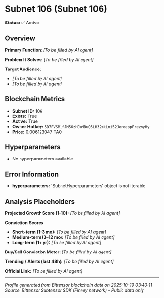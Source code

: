 # Subnet 106 (Subnet 106)

**Status:** ✅ Active

## Overview
**Primary Function:** *[To be filled by AI agent]*

**Problem It Solves:** *[To be filled by AI agent]*

**Target Audience:** 
- *[To be filled by AI agent]*
- *[To be filled by AI agent]*

## Blockchain Metrics
- **Subnet ID:** 106
- **Exists:** True
- **Active:** True
- **Owner Hotkey:** `5D7FVSM1fJM56zHJuMBuQ5LH32mkLni52JonoeppFrezvyHy`
- **Price:** 0.006123047 TAO

## Hyperparameters
- No hyperparameters available

## Error Information
- **hyperparameters:** 'SubnetHyperparameters' object is not iterable

## Analysis Placeholders
**Projected Growth Score (1–10):** *[To be filled by AI agent]*

**Conviction Scores**
- **Short-term (1–3 mo):** *[To be filled by AI agent]*
- **Medium-term (3–12 mo):** *[To be filled by AI agent]*
- **Long-term (1+ yr):** *[To be filled by AI agent]*

**Buy/Sell Conviction Meter:** *[To be filled by AI agent]*

**Trending / Alerts (last 48h):** *[To be filled by AI agent]*

**Official Link:** *[To be filled by AI agent]*

---
*Profile generated from Bittensor blockchain data on 2025-10-19 03:40:11*
*Source: Bittensor Subtensor SDK (Finney network) - Public data only*
